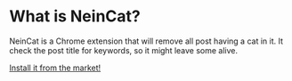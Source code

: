 # What is NeinCat?

NeinCat is a Chrome extension that will remove all post having a cat in it.
It check the post title for keywords, so it might leave some alive.

[Install it from the market!](https://chrome.google.com/webstore/detail/pefoaodcoaofkkjnmbfgphofleobpnpe)